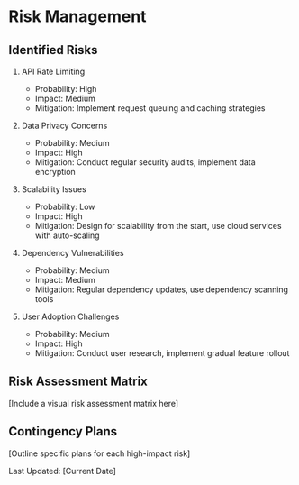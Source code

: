 # Risk Management

## Identified Risks

1. API Rate Limiting
   - Probability: High
   - Impact: Medium
   - Mitigation: Implement request queuing and caching strategies

2. Data Privacy Concerns
   - Probability: Medium
   - Impact: High
   - Mitigation: Conduct regular security audits, implement data encryption

3. Scalability Issues
   - Probability: Low
   - Impact: High
   - Mitigation: Design for scalability from the start, use cloud services with auto-scaling

4. Dependency Vulnerabilities
   - Probability: Medium
   - Impact: Medium
   - Mitigation: Regular dependency updates, use dependency scanning tools

5. User Adoption Challenges
   - Probability: Medium
   - Impact: High
   - Mitigation: Conduct user research, implement gradual feature rollout

## Risk Assessment Matrix
[Include a visual risk assessment matrix here]

## Contingency Plans
[Outline specific plans for each high-impact risk]

Last Updated: [Current Date]
